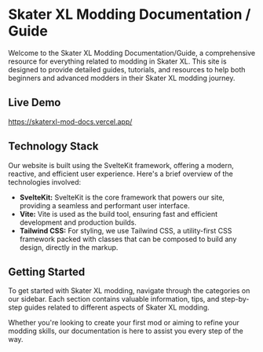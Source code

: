 # Skater XL Modding Documentation / Guide

Welcome to the Skater XL Modding Documentation/Guide, a comprehensive resource for everything related to modding in Skater XL. This site is designed to provide detailed guides, tutorials, and resources to help both beginners and advanced modders in their Skater XL modding journey.

## Live Demo 

https://skaterxl-mod-docs.vercel.app/

## Technology Stack

Our website is built using the SvelteKit framework, offering a modern, reactive, and efficient user experience. Here's a brief overview of the technologies involved:

- **SvelteKit:** SvelteKit is the core framework that powers our site, providing a seamless and performant user interface.
- **Vite:** Vite is used as the build tool, ensuring fast and efficient development and production builds.
- **Tailwind CSS:** For styling, we use Tailwind CSS, a utility-first CSS framework packed with classes that can be composed to build any design, directly in the markup.

## Getting Started

To get started with Skater XL modding, navigate through the categories on our sidebar. Each section contains valuable information, tips, and step-by-step guides related to different aspects of Skater XL modding.

Whether you're looking to create your first mod or aiming to refine your modding skills, our documentation is here to assist you every step of the way.
